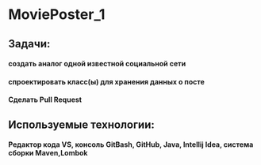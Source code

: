# MoviePoster_1
## Задачи: 
 #### создать аналог одной известной социальной сети
 #### спроектировать класс(ы) для хранения данных о посте
#### Сделать Pull Request 
## Используемые технологии:
#### Редактор кода VS, консоль GitBash, GitHub, Java, Intellij Idea, система сборки Maven,Lombok

